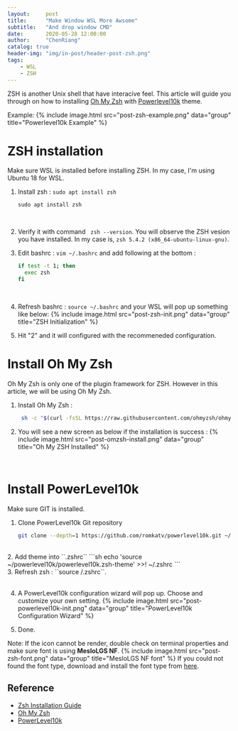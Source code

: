 ```yaml
---
layout:     post
title:      "Make Window WSL More Awsome"
subtitle:   "And drop window CMD"
date:       2020-05-28 12:00:00
author:     "ChenRiang"
catalog: true
header-img: "img/in-post/header-post-zsh.png"
tags:
    - WSL
    - ZSH
---
```


ZSH is another Unix shell that have interacive feel. This article will guide you through on how to installing [Oh My Zsh](https://ohmyz.sh/) with [Powerlevel10k](https://github.com/romkatv/powerlevel10k) theme.

Example:
{% include image.html src="post-zsh-example.png" data="group" title="Powerlevel10k Example" %}

# ZSH installation
Make sure WSL is installed before installing ZSH. In my case, I'm using Ubuntu 18 for WSL.

1. Install zsh : ``sudo apt install zsh``
    ```
    sudo apt install zsh
    ```
<br>

2. Verify it with command `` zsh --version``. You will observe the ZSH vesion you have installed.
In my case is, ``zsh 5.4.2 (x86_64-ubuntu-linux-gnu)``.

3. Edit bashrc : ``vim ~/.bashrc`` and add following at the bottom :

    ```sh
    if test -t 1; then
      exec zsh
    fi
    ```
<br>

4. Refresh bashrc : ``source ~/.bashrc`` and your WSL will pop up something like below:
 {% include image.html src="post-zsh-init.png" data="group" title="ZSH Initialization" %}
  
5. Hit "2" and it will configured with the recommeneded configuration. 


# Install Oh My Zsh
Oh My Zsh is only one of the plugin framework for ZSH. However in this article, we will be using Oh My Zsh.

1. Install Oh My Zsh : 
    ```sh
     sh -c "$(curl -fsSL https://raw.githubusercontent.com/ohmyzsh/ohmyzsh/master/tools/install.sh)" 
    ```
2. You will see a new screen as below if the installation is success :
{% include image.html src="post-omzsh-install.png" data="group" title="Oh My ZSH Installed" %}

<br>

# Install PowerLevel10k
Make sure GIT is installed.

1. Clone PowerLevel10k Git repository
    ```sh
    git clone --depth=1 https://github.com/romkatv/powerlevel10k.git ~/powerlevel10k
    ```
<br>
2. Add theme into ``.zshrc``
    ```sh
    echo 'source ~/powerlevel10k/powerlevel10k.zsh-theme' >>! ~/.zshrc
    ```
<br>
3. Refresh zsh : ``source /.zshrc``.
<br><br>


4. A PowerLevel10k configuration wizard will pop up. Choose and customize your own setting.
{% include image.html src="post-powerlevel10k-init.png" data="group" title="PowerLevel10k Configuration Wizard" %}

5. Done.

Note:
If the icon cannot be render, double check on terminal properties and make sure font is using **MesloLGS NF**.
{% include image.html src="post-zsh-font.png" data="group" title="MesloLGS NF font" %}
If you could not found the font type, download and install the font type from [here](https://github.com/romkatv/powerlevel10k#manual-font-installation).


## Reference 
- [Zsh Installation Guide](https://github.com/ohmyzsh/ohmyzsh/wiki/Installing-ZSH)
- [Oh My Zsh](https://github.com/ohmyzsh/ohmyzsh)
- [PowerLevel10k](https://github.com/romkatv/powerlevel10k)


